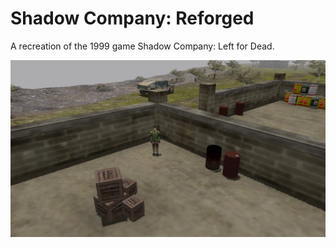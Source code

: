 # Shadow Company: Reforged

A recreation of the 1999 game Shadow Company: Left for Dead.

![training](docs/screens/training.webp)
